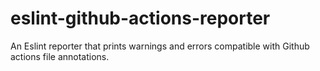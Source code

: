 # eslint-github-actions-reporter
An Eslint reporter that prints warnings and errors compatible with Github actions file annotations.
